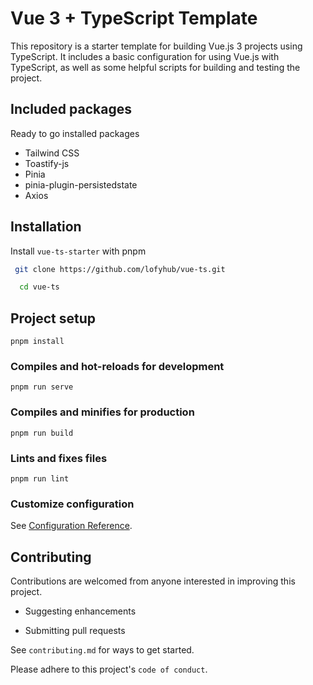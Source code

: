 # Vue 3 + TypeScript Template

This repository is a starter template for building Vue.js 3 projects using TypeScript. It includes a basic configuration for using Vue.js with TypeScript, as well as some helpful scripts for building and testing the project.

## Included packages

Ready to go installed packages

- Tailwind CSS
- Toastify-js
- Pinia
- pinia-plugin-persistedstate
- Axios

## Installation

Install `vue-ts-starter` with pnpm

```bash
 git clone https://github.com/lofyhub/vue-ts.git

```

```bash
  cd vue-ts
```

## Project setup

```
pnpm install
```

### Compiles and hot-reloads for development

```
pnpm run serve
```

### Compiles and minifies for production

```
pnpm run build
```

### Lints and fixes files

```
pnpm run lint
```

### Customize configuration

See [Configuration Reference](https://cli.vuejs.org/config/).

## Contributing

Contributions are welcomed from anyone interested in improving this project.

- Suggesting enhancements

- Submitting pull requests

See `contributing.md` for ways to get started.

Please adhere to this project's `code of conduct`.
